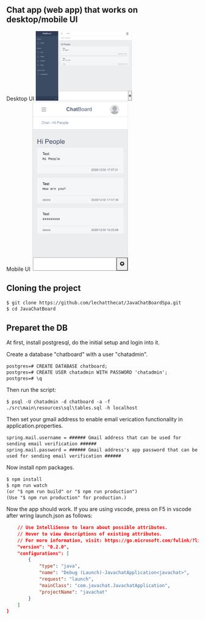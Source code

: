 ## Chat app (web app) that works on desktop/mobile UI

Desktop UI
<img src="https://github.com/lechatthecat/JavaChatSpa/blob/master/chat_picture.png" width="50%"><br/>
Mobile UI
<img src="https://github.com/lechatthecat/JavaChatSpa/blob/master/mobile_chat.png" width="50%">

## Cloning the project

```
$ git clone https://github.com/lechatthecat/JavaChatBoardSpa.git
$ cd JavaChatBoard
```

## Preparet the DB

At first, install postgresql, do the initial setup and login into it.

Create a database "chatboard" with a user "chatadmin".

```
postgres=# CREATE DATABASE chatboard;
postgres=# CREATE USER chatadmin WITH PASSWORD 'chatadmin';
postgres=# \q
```

Then run the script:

```
$ psql -U chatadmin -d chatboard -a -f ./src\main\resources\sql\tables.sql -h localhost
```

Then set your gmail address to enable email verication functionality in application.properties.

```
spring.mail.username = ###### Gmail address that can be used for sending email verification ######
spring.mail.password = ###### Gmail address's app password that can be used for sending email verification ######
```

Now install npm packages.

```
$ npm install
$ npm run watch
(or "$ npm run build" or "$ npm run production")
(Use "$ npm run production" for production.)
```

Now the app should work. If you are using vscode, press on F5 in vscode after wring launch.json as follows:

```json
    // Use IntelliSense to learn about possible attributes.
    // Hover to view descriptions of existing attributes.
    // For more information, visit: https://go.microsoft.com/fwlink/?linkid=830387
    "version": "0.2.0",
    "configurations": [
        {
            "type": "java",
            "name": "Debug (Launch)-JavachatApplication<javachat>",
            "request": "launch",
            "mainClass": "com.javachat.JavachatApplication",
            "projectName": "javachat"
        }
    ]
}
```
